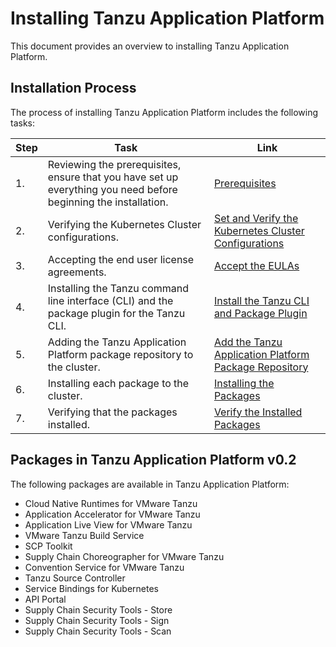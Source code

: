 # <a id='installing'></a> Installing Tanzu Application Platform

This document provides an overview to installing Tanzu Application Platform.

## Installation Process

The process of installing Tanzu Application Platform includes the following tasks:

|Step|Task|Link|
|----|----|----|
|1.| Reviewing the prerequisites, ensure that you have set up everything you need before beginning the installation.|[Prerequisites](install-prereqs.md)|
|2.| Verifying the Kubernetes Cluster configurations.|[Set and Verify the Kubernetes Cluster Configurations](install-general.md#set-and-verify)|
|3.| Accepting the end user license agreements.|[Accept the EULAs](install-general.md#eulas)|
|4.| Installing the Tanzu command line interface (CLI) and the package plugin for the Tanzu CLI.|[Install the Tanzu CLI and Package Plugin](install-general.md#cli-and-plugin)|
|5.| Adding the Tanzu Application Platform package repository to the cluster.|[Add the Tanzu Application Platform Package Repository](install.md#add-package-repositories)|
|6.| Installing each package to the cluster.|[Installing the Packages](install.md)|
|7.| Verifying that the packages installed.|[Verify the Installed Packages](install.md#verify)|

## Packages in Tanzu Application Platform v0.2

The following packages are available in Tanzu Application Platform:

* Cloud Native Runtimes for VMware Tanzu
* Application Accelerator for VMware Tanzu
* Application Live View for VMware Tanzu
* VMware Tanzu Build Service
* SCP Toolkit
* Supply Chain Choreographer for VMware Tanzu
* Convention Service for VMware Tanzu
* Tanzu Source Controller
* Service Bindings for Kubernetes
* API Portal
* Supply Chain Security Tools - Store
* Supply Chain Security Tools - Sign
* Supply Chain Security Tools - Scan
